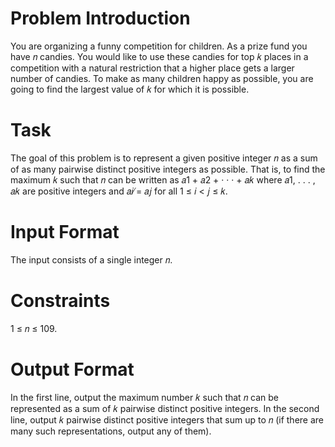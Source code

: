 # Problem Introduction
You are organizing a funny competition for children. As a prize fund you have 𝑛
candies. You would like to use these candies for top 𝑘 places in a competition
with a natural restriction that a higher place gets a larger number of candies.
To make as many children happy as possible, you are going to find the largest
value of 𝑘 for which it is possible.

# Task
The goal of this problem is to represent a given positive integer 𝑛 as a sum of as many pairwise
distinct positive integers as possible. That is, to find the maximum 𝑘 such that 𝑛 can be written as
𝑎1 + 𝑎2 + · · · + 𝑎𝑘 where 𝑎1, . . . , 𝑎𝑘 are positive integers and 𝑎𝑖 ̸= 𝑎𝑗 for all 1 ≤ 𝑖 < 𝑗 ≤ 𝑘.

# Input Format
The input consists of a single integer 𝑛.

# Constraints
1 ≤ 𝑛 ≤ 109.

# Output Format
In the first line, output the maximum number 𝑘 such that 𝑛 can be represented as a sum
of 𝑘 pairwise distinct positive integers. In the second line, output 𝑘 pairwise distinct positive integers
that sum up to 𝑛 (if there are many such representations, output any of them).
